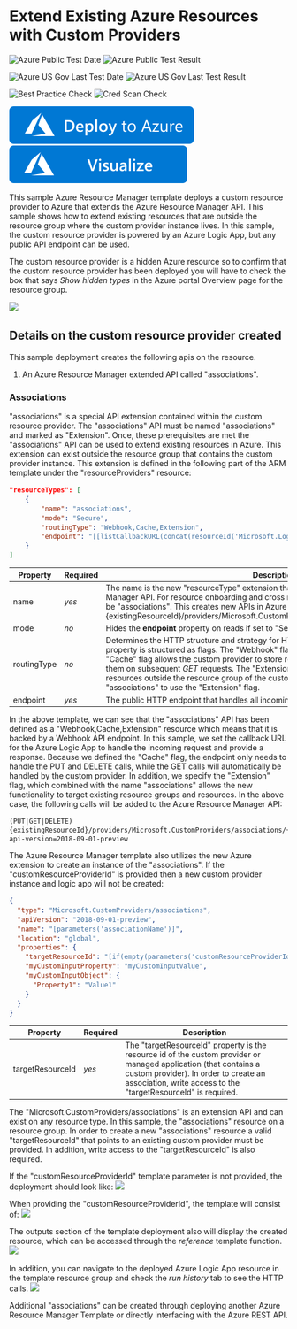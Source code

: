 # Extend Existing Azure Resources with Custom Providers

![Azure Public Test Date](https://azurequickstartsservice.blob.core.windows.net/badges/101-custom-rp-existing-resource-deployments/PublicLastTestDate.svg)
![Azure Public Test Result](https://azurequickstartsservice.blob.core.windows.net/badges/101-custom-rp-existing-resource-deployments/PublicDeployment.svg)

![Azure US Gov Last Test Date](https://azurequickstartsservice.blob.core.windows.net/badges/101-custom-rp-existing-resource-deployments/FairfaxLastTestDate.svg)
![Azure US Gov Last Test Result](https://azurequickstartsservice.blob.core.windows.net/badges/101-custom-rp-existing-resource-deployments/FairfaxDeployment.svg)

![Best Practice Check](https://azurequickstartsservice.blob.core.windows.net/badges/101-custom-rp-existing-resource-deployments/BestPracticeResult.svg)
![Cred Scan Check](https://azurequickstartsservice.blob.core.windows.net/badges/101-custom-rp-existing-resource-deployments/CredScanResult.svg)

[![Deploy To Azure](https://raw.githubusercontent.com/Azure/azure-quickstart-templates/master/1-CONTRIBUTION-GUIDE/images/deploytoazure.svg?sanitize=true)](https://portal.azure.com/#create/Microsoft.Template/uri/https%3A%2F%2Fraw.githubusercontent.com%2FAzure%2Fazure-quickstart-templates%2Fmaster%2F101-custom-rp-existing-resource-deployments%2Fazuredeploy.json)
[![Visualize](https://raw.githubusercontent.com/Azure/azure-quickstart-templates/master/1-CONTRIBUTION-GUIDE/images/visualizebutton.svg?sanitize=true)](http://armviz.io/#/?load=https%3A%2F%2Fraw.githubusercontent.com%2FAzure%2Fazure-quickstart-templates%2Fmaster%2F101-custom-rp-existing-resource-deployments%2Fazuredeploy.json)

This sample Azure Resource Manager template deploys a custom resource provider
to Azure that extends the Azure Resource Manager API. This sample shows how to
extend existing resources that are outside the resource group where the custom
provider instance lives. In this sample, the custom resource provider is powered
by an Azure Logic App, but any public API endpoint can be used.

The custom resource provider is a hidden Azure resource so to confirm that the
custom resource provider has been deployed you will have to check the box that
says _Show hidden types_ in the Azure portal Overview page for the resource
group.

![](images/showhidden.png)

## Details on the custom resource provider created

This sample deployment creates the following apis on the resource.

1. An Azure Resource Manager extended API called "associations".

### Associations

"associations" is a special API extension contained within the custom resource
provider. The "associations" API must be named "associations" and marked as
"Extension". Once, these prerequisites are met the "associations" API can be
used to extend existing resources in Azure. This extension can exist outside the
resource group that contains the custom provider instance. This extension is
defined in the following part of the ARM template under the "resourceProviders"
resource:

```json
"resourceTypes": [
    {
        "name": "associations",
        "mode": "Secure",
        "routingType": "Webhook,Cache,Extension",
        "endpoint": "[[listCallbackURL(concat(resourceId('Microsoft.Logic/workflows', parameters('logicAppName')), '/triggers/CustomProviderWebhook'), '2017-07-01').value]"
    }
]
```

| Property    | Required | Description                                                                                                                                                                                                                                                                                                                                                                                                                                                                                            |
| ----------- | -------- | ------------------------------------------------------------------------------------------------------------------------------------------------------------------------------------------------------------------------------------------------------------------------------------------------------------------------------------------------------------------------------------------------------------------------------------------------------------------------------------------------------ |
| name        | _yes_    | The name is the new "resourceType" extension that is added to the Azure Resource Manager API. For resource onboarding and cross resource group extension, the name must be "associations". This creates new APIs in Azure off any resource type. Example: {existingResourceId}/providers/Microsoft.CustomProviders/**associations**/{associationName}                                                                                                                                                  |
| mode        | _no_     | Hides the **endpoint** property on reads if set to "Secure".                                                                                                                                                                                                                                                                                                                                                                                                                                           |
| routingType | _no_     | Determines the HTTP structure and strategy for HTTP requests to the **endpoint**. The property is structured as flags. The "Webhook" flag changes all requests to _POST_. The "Cache" flag allows the custom provider to store request responses and automatically return them on subsequent _GET_ requests. The "Extension" flag allows this type to extend existing resources outside the resource group of the custom provider. The name must be set to "associations" to use the "Extension" flag. |
| endpoint    | _yes_    | The public HTTP endpoint that handles all incoming reuqests.                                                                                                                                                                                                                                                                                                                                                                                                                                           |

In the above template, we can see that the "associations" API has been defined
as a "Webhook,Cache,Extension" resource which means that it is backed by a
Webhook API endpoint. In this sample, we set the callback URL for the Azure
Logic App to handle the incoming request and provide a response. Because we
defined the "Cache" flag, the endpoint only needs to handle the PUT and DELETE
calls, while the GET calls will automatically be handled by the custom provider.
In addition, we specify the "Extension" flag, which combined with the name
"associations" allows the new functionality to target existing resource groups
and resources. In the above case, the following calls will be added to the Azure
Resource Manager API:

```
(PUT|GET|DELETE) {existingResourceId}/providers/Microsoft.CustomProviders/associations/{associationName}?api-version=2018-09-01-preview
```

The Azure Resource Manager template also utilizes the new Azure extension to
create an instance of the "associations". If the "customResourceProviderId" is
provided then a new custom provider instance and logic app will not be created:

```json
{
  "type": "Microsoft.CustomProviders/associations",
  "apiVersion": "2018-09-01-preview",
  "name": "[parameters('associationName')]",
  "location": "global",
  "properties": {
    "targetResourceId": "[if(empty(parameters('customResourceProviderId')), reference('customProviderInfrastructureTemplate').outputs.customProviderResourceId.value, parameters('customResourceProviderId'))]",
    "myCustomInputProperty": "myCustomInputValue",
    "myCustomInputObject": {
      "Property1": "Value1"
    }
  }
}
```

| Property         | Required | Description                                                                                                                                                                                                                |
| ---------------- | -------- | -------------------------------------------------------------------------------------------------------------------------------------------------------------------------------------------------------------------------- |
| targetResourceId | _yes_    | The "targetResourceId" property is the resource id of the custom provider or managed application (that contains a custom provider). In order to create an association, write access to the "targetResourceId" is required. |

The "Microsoft.CustomProviders/associations" is an extension API and can exist
on any resource type. In this sample, the "associations" resource on a resource
group. In order to create a new "associations" resource a valid
"targetResourceId" that points to an existing custom provider must be provided.
In addition, write access to the "targetResourceId" is also required.

If the "customResourceProviderId" template parameter is not provided, the
deployment should look like: ![](images/createdcustomprovider.PNG)

When providing the "customResourceProviderId", the template will consist of:
![](images/createdassociationresource.PNG)

The outputs section of the template deployment also will display the created
resource, which can be accessed through the _reference_ template function.
![](images/customresourcetemplateoutput.png)

In addition, you can navigate to the deployed Azure Logic App resource in the
template resource group and check the _run history_ tab to see the HTTP calls.
![](images/logicapprun.png)

Additional "associations" can be created through deploying another Azure
Resource Manager Template or directly interfacing with the Azure REST API.
